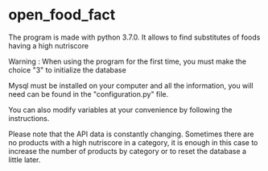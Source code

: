 # open_food_fact

The program is made with python 3.7.0.
It allows to find substitutes of foods having a high nutriscore

Warning :
When using the program for the first time, you must make the choice "3"
to initialize the database

Mysql must be installed on your computer and all the information,
you will need can be found in the "configuration.py" file.

You can also modify variables at your convenience by following the
instructions.

Please note that the API data is constantly changing. Sometimes there are no
products with a high nutriscore in a category, it is enough in this case to
increase the number of products by category or to reset the database a little
later.
